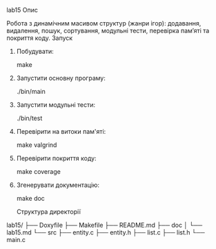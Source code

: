 lab15
 Опис

Робота з динамічним масивом структур (жанри ігор): додавання, видалення, пошук, сортування, модульні тести, перевірка пам’яті та покриття коду.
Запуск

1. Побудувати:
    
    make
    
2. Запустити основну програму:
    
    ./bin/main
    
3. Запустити модульні тести:
    
    ./bin/test
    
4. Перевірити на витоки пам'яті:
    
    make valgrind
    
5. Перевірити покриття коду:
    
    make coverage
    
6. Згенерувати документацію:
    
    make doc
    
    
    Структура директорії

lab15/
├── Doxyfile
├── Makefile
├── README.md
├── doc
│   └── lab15.md
└── src
    ├── entity.c
    ├── entity.h
    ├── list.c
    ├── list.h
    └── main.c

